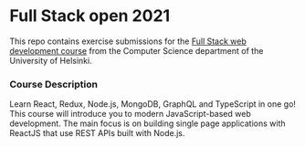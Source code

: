 # Full Stack open 2021

This repo contains exercise submissions for the [Full Stack web development course](https://fullstackopen.com/en/) from the Computer Science department of the University of Helsinki.

### Course Description
Learn React, Redux, Node.js, MongoDB, GraphQL and TypeScript in one go! This course will introduce you to modern JavaScript-based web development. The main focus is on building single page applications with ReactJS that use REST APIs built with Node.js.